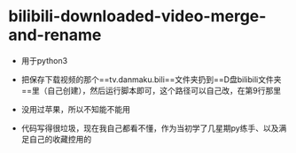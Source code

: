 # bilibili-downloaded-video-merge-and-rename

- 用于python3

- 把保存下载视频的那个==tv.danmaku.bili==文件夹扔到==D盘bilibili文件夹==里（自己创建），然后运行脚本即可，这个路径可以自己改，在第9行那里

- 没用过苹果，所以不知能不能用

- 代码写得很垃圾，现在我自己都看不懂，作为当初学了几星期py练手、以及满足自己的收藏控用的
